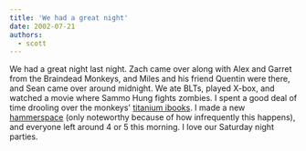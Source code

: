 ```yaml
---
title: 'We had a great night'
date: 2002-07-21
authors:
  - scott
---
```


We had a great night last night. Zach came over along with Alex and Garret from the Braindead Monkeys, and Miles and his friend Quentin were there, and Sean came over around midnight. We ate BLTs, played X-box, and watched a movie where Sammo Hung fights zombies. I spent a good deal of time drooling over the monkeys' [titanium ibooks](http://www.apple.com/ibook/). I made a new [hammerspace](https://archives.spaceninja.com/hammerspace/v2/) (only noteworthy because of how infrequently this happens), and everyone left around 4 or 5 this morning. I love our Saturday night parties.
